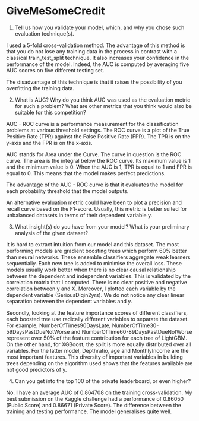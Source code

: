 # GiveMeSomeCredit

1. Tell us how you validate your model, which, and why you chose such evaluation technique(s).

I used a 5-fold cross-validation method. The advantage of this method is that you do not lose any training data in the process in contrast with a classical train_test_split technique. It also increases your confidence in the performance of the model. Indeed, the AUC is computed by averaging five AUC scores on five different testing set.

The disadvantage of this technique is that it raises the possibility of you overfitting the training data.

2. What is AUC? Why do you think AUC was used as the evaluation metric for such a problem? What are other metrics that you think would also be suitable for this competition?

AUC - ROC curve is a performance measurement for the classification problems at various threshold settings. The ROC curve is a plot of the True Positive Rate (TPR) against the False Positive Rate (FPR). The TPR is on the y-axis and the FPR is on the x-axis.

AUC stands for Area under the Curve. The curve in question is the ROC curve. The area is the integral below the ROC curve. Its maximum value is 1 and the minimum value is 0. When the AUC is 1, TPR is equal to 1 and FPR is equal to 0. This means that the model makes perfect predictions.

The advantage of the AUC - ROC curve is that it evaluates the model for each probability threshold that the model outputs.

An alternative evaluation metric could have been to plot a precision and recall curve based on the F1-score. Usually, this metric is better suited for unbalanced datasets in terms of their dependent variable y.

3.  What insight(s) do you have from your model? What is your preliminary analysis of the given dataset?

It is hard to extract intuition from our model and this dataset. The most performing models are gradient boosting trees which perform 60% better than neural networks. These ensemble classifiers aggregate weak learners sequentially. Each new tree is added to minimise the overall loss. These models usually work better when there is no clear causal relationship between the dependent and independent variables. This is validated by the correlation matrix that I computed. There is no clear positive and negative correlation between y and X. Moreover, I plotted each variable by the dependent variable (SeriousDlqin2yrs). We do not notice any clear linear separation between the dependent variables and y.

Secondly, looking at the feature importance scores of different classifiers, each boosted tree use radically different variables to separate the dataset. For example,  NumberOfTimes90DaysLate, NumberOfTime30-59DaysPastDueNotWorse and NumberOfTime60-89DaysPastDueNotWorse represent over 50% of the feature contribution for each tree of LightGBM. On the other hand, for XGBoost, the split is more equally distributed over all variables. For the latter model, Depthratio, age and MonthlyIncome are the most important features. This diversity of important variables in building trees depending on the algorithm used shows that the features available are not good predictors of y.

4. Can you get into the top 100 of the private leaderboard, or even higher?

No. I have an average AUC of 0.864708 on the training cross-validation. My best submission on the Kaggle challenge had a performance of 0.86050 (Public Score) and 0.86671 (Private Score). The difference between the training and testing performance. The model generalises quite well.